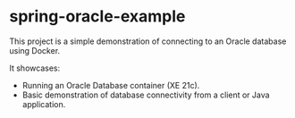 # spring-oracle-example

This project is a simple demonstration of connecting to an Oracle database using Docker.

It showcases:

- Running an Oracle Database container (XE 21c).
- Basic demonstration of database connectivity from a client or Java application.